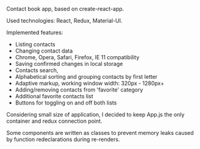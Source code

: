 Contact book app, based on create-react-app.

Used technologies: React, Redux, Material-UI.

Implemented features:
- Listing contacts
- Changing contact data
- Chrome, Opera, Safari, Firefox, IE 11 compatibility
- Saving confirmed changes in local storage
- Contacts search,
- Alphabetical sorting and grouping contacts by first letter
- Adaptive markup, working window width: 320px - 1280px+
- Adding/removing contacts from 'favorite' category
- Additional favorite contacts list
- Buttons for toggling on and off both lists

Considering small size of application, I decided to keep App.js the only container and redux connection point.

Some components are written as classes to prevent memory leaks caused by function redeclarations during re-renders.
